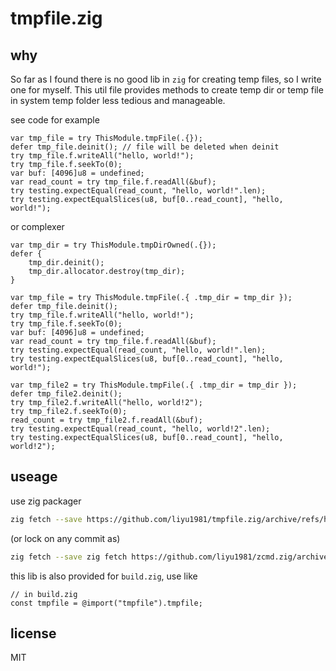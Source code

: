 # tmpfile.zig

## why

So far as I found there is no good lib in `zig` for creating temp files, so I write one for myself. This util file provides methods to create temp dir or temp file in system temp folder less tedious and manageable.

see code for example

```zig
var tmp_file = try ThisModule.tmpFile(.{});
defer tmp_file.deinit(); // file will be deleted when deinit
try tmp_file.f.writeAll("hello, world!");
try tmp_file.f.seekTo(0);
var buf: [4096]u8 = undefined;
var read_count = try tmp_file.f.readAll(&buf);
try testing.expectEqual(read_count, "hello, world!".len);
try testing.expectEqualSlices(u8, buf[0..read_count], "hello, world!");
```

or complexer

```zig
var tmp_dir = try ThisModule.tmpDirOwned(.{});
defer {
    tmp_dir.deinit();
    tmp_dir.allocator.destroy(tmp_dir);
}

var tmp_file = try ThisModule.tmpFile(.{ .tmp_dir = tmp_dir });
defer tmp_file.deinit();
try tmp_file.f.writeAll("hello, world!");
try tmp_file.f.seekTo(0);
var buf: [4096]u8 = undefined;
var read_count = try tmp_file.f.readAll(&buf);
try testing.expectEqual(read_count, "hello, world!".len);
try testing.expectEqualSlices(u8, buf[0..read_count], "hello, world!");

var tmp_file2 = try ThisModule.tmpFile(.{ .tmp_dir = tmp_dir });
defer tmp_file2.deinit();
try tmp_file2.f.writeAll("hello, world!2");
try tmp_file2.f.seekTo(0);
read_count = try tmp_file2.f.readAll(&buf);
try testing.expectEqual(read_count, "hello, world!2".len);
try testing.expectEqualSlices(u8, buf[0..read_count], "hello, world!2");
```

## useage

use zig packager

```bash
zig fetch --save https://github.com/liyu1981/tmpfile.zig/archive/refs/heads/main.tar.gz
```

(or lock on any commit as)
```bash
zig fetch --save zig fetch https://github.com/liyu1981/zcmd.zig/archive/<commit hash>.tar.gz
```

this lib is also provided for `build.zig`, use like

```zig
// in build.zig
const tmpfile = @import("tmpfile").tmpfile;
```

## license

MIT
